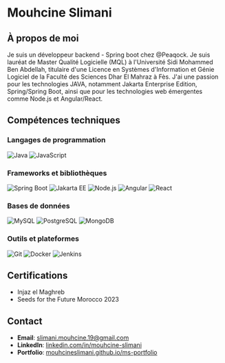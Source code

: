 # Mouhcine Slimani

## À propos de moi

Je suis un développeur backend - Spring boot chez @Peaqock. Je suis lauréat de Master Qualité Logicielle (MQL) à l'Université Sidi Mohammed Ben Abdellah, titulaire d'une Licence en Systèmes d'Information et Génie Logiciel de la Faculté des Sciences Dhar El Mahraz à Fès. J'ai une passion pour les technologies JAVA, notamment Jakarta Enterprise Edition, Spring/Spring Boot, ainsi que pour les technologies web émergentes comme Node.js et Angular/React.

## Compétences techniques

### Langages de programmation
![Java](https://img.shields.io/badge/Java-%23ED8B00.svg?style=for-the-badge&logo=java&logoColor=white)
![JavaScript](https://img.shields.io/badge/JavaScript-%23F7DF1E.svg?style=for-the-badge&logo=javascript&logoColor=black) 

### Frameworks et bibliothèques
![Spring Boot](https://img.shields.io/badge/Spring%20Boot-%236DB33F.svg?style=for-the-badge&logo=spring-boot&logoColor=white)
![Jakarta EE](https://img.shields.io/badge/Jakarta%20EE-%230A0.svg?style=for-the-badge&logo=jakartaee&logoColor=white)
![Node.js](https://img.shields.io/badge/Node.js-%23339933.svg?style=for-the-badge&logo=nodedotjs&logoColor=white)
![Angular](https://img.shields.io/badge/Angular-%23DD0031.svg?style=for-the-badge&logo=angular&logoColor=white)
![React](https://img.shields.io/badge/React-%2361DAFB.svg?style=for-the-badge&logo=react&logoColor=black)

### Bases de données
![MySQL](https://img.shields.io/badge/MySQL-%2300f.svg?style=for-the-badge&logo=mysql&logoColor=white)
![PostgreSQL](https://img.shields.io/badge/PostgreSQL-%23316192.svg?style=for-the-badge&logo=postgresql&logoColor=white)
![MongoDB](https://img.shields.io/badge/MongoDB-%2347A248.svg?style=for-the-badge&logo=mongodb&logoColor=white)

### Outils et plateformes
![Git](https://img.shields.io/badge/Git-%23F05033.svg?style=for-the-badge&logo=git&logoColor=white)
![Docker](https://img.shields.io/badge/Docker-%232496ED.svg?style=for-the-badge&logo=docker&logoColor=white) 
![Jenkins](https://img.shields.io/badge/Jenkins-%23D24939.svg?style=for-the-badge&logo=jenkins&logoColor=white)

## Certifications
- Injaz el Maghreb
- Seeds for the Future Morocco 2023

## Contact
- **Email**: [slimani.mouhcine.19@gmail.com](mailto:slimani.mouhcine.19@gmail.com)
- **LinkedIn**: [linkedin.com/in/mouhcine-slimani](https://www.linkedin.com/in/mouhcine-slimani)
- **Portfolio**: [mouhcineslimani.github.io/ms-portfolio](https://mouhcineslimani.github.io/ms-portfolio)
